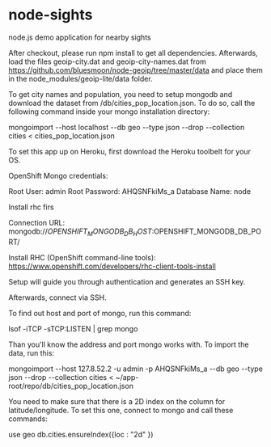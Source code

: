 node-sights
===========

node.js demo application for nearby sights

After checkout, please run npm install to get all dependencies. Afterwards, load the files geoip-city.dat and geoip-city-names.dat from https://github.com/bluesmoon/node-geoip/tree/master/data and place them in the node_modules/geoip-lite/data folder.

To get city names and population, you need to setup mongodb and download the dataset from /db/cities_pop_location.json. To do so, call the following command inside your mongo installation directory:

mongoimport --host localhost --db geo --type json --drop --collection cities < cities_pop_location.json











To set this app up on Heroku, first download the Heroku toolbelt for your OS.

OpenShift Mongo credentials:

Root User: admin
Root Password: AHQSNFkiMs_a
Database Name: node

Install rhc firs

Connection URL: mongodb://$OPENSHIFT_MONGODB_DB_HOST:$OPENSHIFT_MONGODB_DB_PORT/


Install RHC (OpenShift command-line tools): https://www.openshift.com/developers/rhc-client-tools-install

Setup will guide you through authentication and generates an SSH key.

Afterwards, connect via SSH.

To find out host and port of mongo, run this command:

lsof -iTCP -sTCP:LISTEN | grep mongo

Than you'll know the address and port mongo works with.
To import the data, run this:

mongoimport --host 127.8.52.2 -u admin -p AHQSNFkiMs_a --db geo --type json --drop --collection cities < ~/app-root/repo/db/cities_pop_location.json

You need to make sure that there is a 2D index on the column for latitude/longitude. To set this one, connect to mongo and call these commands:

use geo
db.cities.ensureIndex({loc : "2d" })